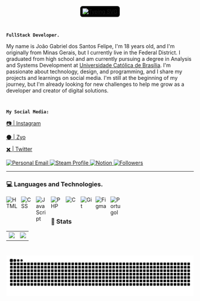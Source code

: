 <div align="center">
  <a href="https://git.io/typing-svg">
    <img 
      src="https://readme-typing-svg.demolab.com?font=Fira+Code&weight=500&size=22&pause=1000&color=FFFFFF&center=true&vCenter=true&random=false&width=524&lines=%F0%9F%A6%87+Hey%2C+I'm+Gabes+!" 
      alt="Typing SVG"
      style="background-color: #000000; border-radius: 6px; padding: 6px;"
    >
  </a>
</div>

#

**`FullStack Developer.`**

My name is João Gabriel dos Santos Felipe, I'm 18 years old, and I'm originally from Minas Gerais, but I currently live in the Federal District. I graduated from high school and am currently pursuing a degree in Analysis and Systems Development at [Universidade Católica de Brasília](https://ucb.catolica.edu.br/cursos-presenciais?utm_source=google&utm_medium=cpc&utm_campaign=matead-2025-01&utm_content=PMAX-2025-01pmax-2025-01&utm_term=&utm_campaign=&utm_source=adwords&utm_medium=ppc&hsa_acc=9711875664&hsa_cam=21983571512&hsa_grp=&hsa_ad=&hsa_src=x&hsa_tgt=&hsa_kw=&hsa_mt=&hsa_net=adwords&hsa_ver=3&gad_source=1&gclid=Cj0KCQjwh_i_BhCzARIsANimeoH6_eI2IC5PrKjLhLd3XU6GQIJxVwXl2ulLtocuGBlEOLrMfcjrgGYaAkl-EALw_wcB). I'm passionate about technology, design, and programming, and I share my projects and learnings on social media. I'm still at the beginning of my journey, but I'm already looking for new challenges to help me grow as a developer and creator of digital solutions.

#

**`My Social Media:`**

[📷 | Instagram](https://www.instagram.com/heyy.gabes)

[🌑 | Zyo](zyo.se/suko)

[✖️ | Twitter](https://x.com/gabiys7)

<p align="left">
    <a href="mailto:gabes.santtoss@gmail.com">
        <img 
            alt="Personal Email" 
            title="Contact me by email" 
            src="https://custom-icon-badges.demolab.com/badge/My%20Contact-000000?style=for-the-badge&logo=mail&logoColor=white&labelColor=2e2e2e"
        />
    </a>
    <a href="https://steamcommunity.com/id/sukw/">
        <img 
            alt="Steam Profile" 
            title="My Steam profile" 
            src="https://custom-icon-badges.demolab.com/badge/Steam-sukw-000000?style=for-the-badge&logo=steam&logoColor=white&labelColor=2e2e2e"
        />
    </a>
    <a href="https://saber-train-6ef.notion.site/M-Y-R-E-F-U-G-E-1d296f998f5380a483baec7e439aec43?pvs=4">
        <img 
            alt="Notion" 
            title="My Notion workspace" 
            src="https://custom-icon-badges.demolab.com/badge/Notion-My%20Space-000000?style=for-the-badge&logo=notion&logoColor=white&labelColor=2e2e2e"
        />
    </a>
    <a href="https://github.com/codebygabes?tab=followers">
        <img 
            alt="Followers" 
            title="Follow me on GitHub" 
            src="https://custom-icon-badges.demolab.com/github/followers/codebygabes?color=ffffff&labelColor=2e2e2e&style=for-the-badge&logo=github&label=Followers&logoColor=white"
        />
    </a>
</p>

---

### 💻 Languages and Technologies.

<img 
    align="left" 
    alt="HTML"
    title="HTML" 
    width="30px" 
    style="padding-right: 10px;" 
    src="https://cdn.jsdelivr.net/gh/devicons/devicon@latest/icons/html5/html5-original.svg" 
/>
<img 
    align="left" 
    alt="CSS" 
    title="CSS"
    width="30px" 
    style="padding-right: 10px;" 
    src="https://cdn.jsdelivr.net/gh/devicons/devicon@latest/icons/css3/css3-original.svg" 
/>
<img 
    align="left" 
    alt="JavaScript" 
    title="JavaScript"
    width="30px" 
    style="padding-right: 10px;" 
    src="https://cdn.jsdelivr.net/gh/devicons/devicon@latest/icons/javascript/javascript-original.svg"  
/>
<img 
    align="left" 
    alt="PHP" 
    title="PHP"
    width="30px" 
    style="padding-right: 10px;" 
    src="https://cdn.jsdelivr.net/gh/devicons/devicon@latest/icons/php/php-original.svg" 
/>
<img 
    align="left" 
    alt="C" 
    title="C"
    width="30px" 
    style="padding-right: 10px;" 
    src="https://cdn.jsdelivr.net/gh/devicons/devicon@latest/icons/c/c-original.svg" 
/>
<img 
    align="left" 
    alt="Git" 
    title="Git"
    width="30px" 
    style="padding-right: 10px;" 
    src="https://cdn.jsdelivr.net/gh/devicons/devicon@latest/icons/git/git-original.svg" 
/>
<img 
    align="left" 
    alt="Figma" 
    title="Figma"
    width="30px" 
    style="padding-right: 10px;" 
    src="https://cdn.jsdelivr.net/gh/devicons/devicon@latest/icons/figma/figma-original.svg" 
/>
<img 
    align="left" 
    alt="Portugol"
    title="Portugol"
    width="30px" 
    style="padding-right: 10px;" 
    src="https://cdn.jsdelivr.net/gh/devicons/devicon@latest/icons/bash/bash-original.svg" 
/> 

<br/>
<br/>

### 🖤 Stats

<table>
  <tr>
    <td>
      <img 
        src="https://github-readme-stats.vercel.app/api?username=codebygabes&show_icons=true&theme=dark&title_color=696969&text_color=FFFFFF&icon_color=696969&bg_color=000000&include_all_commits=true" 
        height="200"
      />
    </td>
    <td>
      <img 
        src="https://github-readme-stats.vercel.app/api/top-langs/?username=codebygabes&layout=compact&theme=dark&title_color=696969&text_color=FFFFFF&icon_color=696969&bg_color=000000"
        height="200"
      />
    </td>
  </tr>
</table>

#

<picture align="center">
  <source media="(prefers-color-scheme: dark)" srcset="https://raw.githubusercontent.com/codebygabes/codebygabes/output/github-contribution-grid-snake-dark.svg">
  <source media="(prefers-color-scheme: light)" srcset="https://raw.githubusercontent.com/codebygabes/codebygabes/output/github-contribution-grid-snake-dark.svg">
  <img align="center" alt="github contribution grid snake animation" src="https://raw.githubusercontent.com/codebygabes/codebygabes/output/github-contribution-grid-snake.svg">
</picture>
